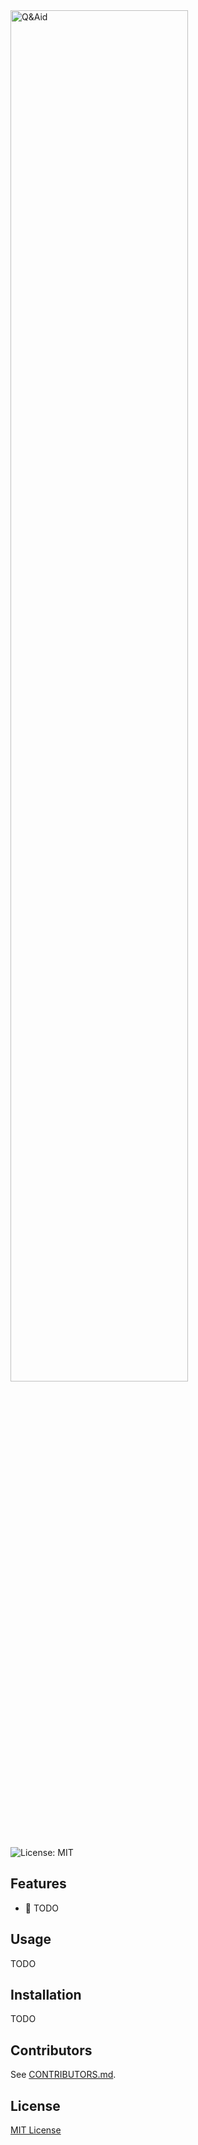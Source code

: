 <img align="center" src="https://github.com/tudorcebere/Q-Aid/blob/master/misc/q_aid_logo_small1.png" alt="Q&Aid" width="75%">


![License: MIT](https://img.shields.io/badge/License-MIT-green.svg)

## Features

- :key: TODO

## Usage

TODO

## Installation

TODO

## Contributors

See [CONTRIBUTORS.md](CONTRIBUTORS.md).

## License
[MIT License](https://choosealicense.com/licenses/mit/)
